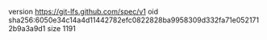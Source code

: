 version https://git-lfs.github.com/spec/v1
oid sha256:6050e34c14a4d11442782efc0822828ba9958309d332fa71e0521712b9a3a9d1
size 1191
